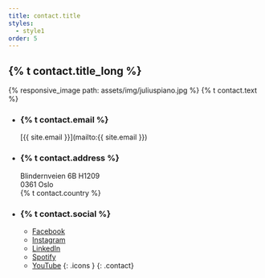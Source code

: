```yaml
---
title: contact.title
styles:
  - style1
order: 5
---
```


## {% t contact.title_long %}
{% responsive_image path: assets/img/juliuspiano.jpg %}
{% t contact.text %}

- ### {% t contact.email %}
  [{{ site.email }}](mailto:{{ site.email }})
- ### {% t contact.address %}
  Blindernveien 6B H1209 \
  0361 Oslo \
  {% t contact.country %}
- ### {% t contact.social %}
  - <a href="https://www.facebook.com/profile.php?id={{ site.facebook_id }}" class="icon brands fa-facebook-f"><span class="label">Facebook</span></a>
  - <a href="https://www.instagram.com/{{ site.instagram_username }}" class="icon brands fa-instagram"><span class="label">Instagram</span></a>
  - <a href="https://www.linkedin.com/in/{{ site.linkedin_id }}/" class="icon brands fa-linkedin-in"><span class="label">LinkedIn</span></a>
  - <a href="https://open.spotify.com/artist/{{ site.spotify_id }}" class="icon brands fa-spotify"><span class="label">Spotify</span></a>
  - <a href="https://www.youtube.com/@{{ site.youtube_username }}" class="icon brands fa-youtube"><span class="label">YouTube</span></a>
  {: .icons }
{: .contact}